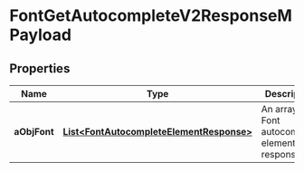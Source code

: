 

# FontGetAutocompleteV2ResponseMPayload

## Properties

Name | Type | Description | Notes
------------ | ------------- | ------------- | -------------
**aObjFont** | [**List&lt;FontAutocompleteElementResponse&gt;**](FontAutocompleteElementResponse.md) | An array of Font autocomplete element response. | 




